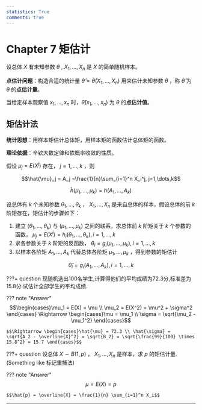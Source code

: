 ```yaml
---
statistics: True
comments: true
---
```


# Chapter 7 矩估计

设总体 $X$ 有未知参数 $\theta$ , $X_1,\dots,X_n$ 是 $X$ 的简单随机样本。

**点估计问题**：构造合适的统计量 $\hat{\theta}=\hat{\theta}(X_1,\dots,X_n)$ 用来估计未知参数 $\theta$ ，称 $\hat{\theta}$ 为 $\theta$ 的**点估计量**。

当给定样本观察值 $x_1,\dots,x_n$ 时，$\hat{\theta}(x_1,\dots,x_n)$ 为 $\theta$ 的**点估计值**。

## 矩估计法

**统计思想**：用样本矩估计总体矩，用样本矩的函数估计总体矩的函数。

**理论依据**：辛钦大数定律和依概率收敛的性质。

假设 $\mu_j = E(X^j)$ 存在， $j=1,\dots,k$ ，则

$$\hat{\mu}_j = A_j =\frac{1}{n}\sum_{i=1}^n X_i^j, j=1,\dots,k$$

$$\hat{h}(\mu_1,\dots,\mu_k) = h(A_1,\dots,A_k)$$

设总体有 $k$ 个未知参数 $\theta_1,\dots,\theta_k$ ， $X_1,\dots,X_n$ 是来自总体的样本，假设总体的前 $k$ 阶矩存在，矩估计的步骤如下：

1. 建立 $(\theta_1,\dots,\theta_k)$ 与 $(\mu_1,\dots,\mu_k)$ 之间的联系，求总体前 $k$ 阶矩关于 $k$ 个参数的函数， $\mu_j = E(X^i) = h_i(\theta_1,\dots,\theta_k) , i=1,\dots,k$
2. 求各参数关于 $k$ 阶矩的反函数， $\theta_i = g_i(\mu_1,\dots,\mu_k) , i=1,\dots,k$
3. 以样本各阶矩 $A_1,\dots,A_k$ 代替总体各阶矩 $\mu_1,\dots,\mu_k$ ，得到参数的矩估计

$$\hat{\theta}_i = g_i(A_1,\dots,A_k) , i=1,\dots,k$$

???+ question
    现随机选出100名学生,计算得他们的平均成绩为72.3分,标准差为15.8分.试估计全部学生的平均成绩.

??? note "Answer"
    $$\begin{cases}\mu_1 = E(X) = \mu \\ \mu_2 = E(X^2) = \mu^2 + \sigma^2 \end{cases} \Rightarrow \begin{cases}\mu = \mu_1 \\ \sigma = \sqrt{\mu_2 - \mu_1^2} \end{cases}$$

    $$\Rightarrow \begin{cases}\hat{\mu} = 72.3 \\ \hat{\sigma} = \sqrt{A_2 - \overline{X}^2} = \sqrt{B_2} = \sqrt{\frac{99}{100} \times 15.8^2} = 15.7 \end{cases}$$

???+ question
    设总体 $X \sim B(1,p)$ ， $X_1,\dots,X_n$ 是样本，求 $p$ 的矩估计量. (Something like 标记重捕法)

??? note "Answer"
    $$\mu = E(X) = p$$

    $$\hat{p} = \overline{X} = \frac{1}{n} \sum_{i=1}^n X_i$$

---
